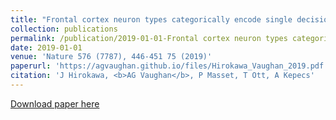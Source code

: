 ```yaml
---
title: "Frontal cortex neuron types categorically encode single decision variables "
collection: publications
permalink: /publication/2019-01-01-Frontal cortex neuron types categorically encode single decision variables (Nature)
date: 2019-01-01
venue: 'Nature 576 (7787), 446-451 75 (2019)'
paperurl: 'https://agvaughan.github.io/files/Hirokawa_Vaughan_2019.pdf'
citation: 'J Hirokawa, <b>AG Vaughan</b>, P Masset, T Ott, A Kepecs'
---
```

[Download paper here](https://agvaughan.github.io/files/Hirokawa_Vaughan_2019.pdf)
